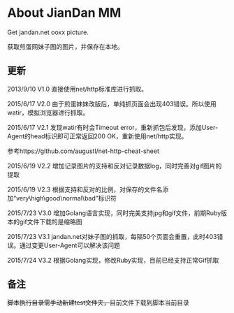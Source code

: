 ﻿# About JianDan MM

Get jandan.net ooxx picture.

获取煎蛋网妹子图的图片，并保存在本地。


## 更新
2013/9/10  V1.0  直接使用net/http标准库进行抓取。

2015/6/17  V2.0  由于煎蛋妹妹改版后，单纯抓页面会出现403错误。所以使用watir，模拟浏览器进行抓取。

2015/6/17  V2.1  发现watir有时会Timeout error，重新抓包后发现，添加User-Agent的head标识即可正常返回200 OK，重新使用net/http实现。

参考https://github.com/augustl/net-http-cheat-sheet

2015/6/19  V2.2  增加记录图片的支持和反对记录数据log，同时完善对gif图片的提取

2015/6/19  V2.3  根据支持和反对的比例，对保存的文件名添加“very\high\good\normal\bad”标识符

2015/7/23  V3.0  增加Golang语言实现，同时完美支持jpg和gif文件，前期Ruby版本的gif文件下载的是缩略图

2015/7/23  V3.1  jandan.net对妹子图的抓取，每隔50个页面会重置，此时403错误。通过变更User-Agent可以解决该问题

2015/7/24  V3.2  根据Golang实现，修改Ruby实现，目前已经支持正常Gif抓取

## 备注
~~脚本执行目录需手动新建test文件夹，~~目前文件下载到脚本当前目录

